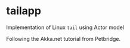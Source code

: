 # tailapp
Implementation of Linux `tail` using Actor model

Following the Akka.net tutorial from Petbridge.

